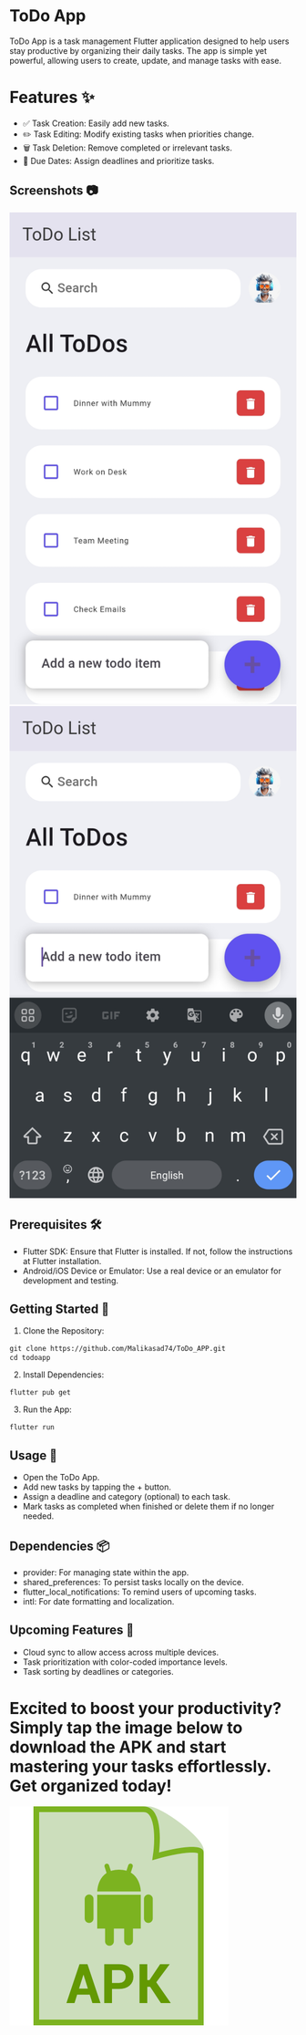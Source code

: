 
# ToDo App

ToDo App is a task management Flutter application designed to help users stay productive by organizing their daily tasks. The app is simple yet powerful, allowing users to create, update, and manage tasks with ease.




# Features ✨

* ✅ Task Creation: Easily add new tasks.
* ✏️ Task Editing: Modify existing tasks when priorities change.
* 🗑️ Task Deletion: Remove completed or irrelevant tasks.
* 📅 Due Dates: Assign deadlines and prioritize tasks.
## Screenshots 📷
<img src="Screenshots/20240926194108.jpg">
<img src="Screenshots/20240926194116.jpg">

## Prerequisites 🛠️


* Flutter SDK: Ensure that Flutter is installed. If not, follow the instructions at Flutter installation.
* Android/iOS Device or Emulator: Use a real device or an emulator for development and testing.
## Getting Started 🚀

1. Clone the Repository:

```
git clone https://github.com/Malikasad74/ToDo_APP.git
cd todoapp

```

2. Install Dependencies:

```
flutter pub get

```

3. Run the App:

```
flutter run

```
## Usage 📖

* Open the ToDo App.
* Add new tasks by tapping the + button.
* Assign a deadline and category (optional) to each task.
* Mark tasks as completed when finished or delete them if no longer needed.
## Dependencies 📦


* provider: For managing state within the app.
* shared_preferences: To persist tasks locally on the device.
* flutter_local_notifications: To remind users of upcoming tasks.
* intl: For date formatting and localization.
## Upcoming Features 🔮

 * Cloud sync to allow access across multiple devices.
 * Task prioritization with color-coded importance levels.
 * Task sorting by deadlines or categories.

# Excited to boost your productivity? Simply tap the image below to download the APK and start mastering your tasks effortlessly. Get organized today!

<a href="app-release.apk">
    <img src="assets/images/apklogo.png" alt="Download ToDo App">
</a>
